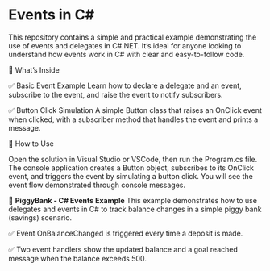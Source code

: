 # Events in C#
This repository contains a simple and practical example demonstrating the use of events and delegates in C#.NET. It’s ideal for anyone looking to understand how events work in C# with clear and easy-to-follow code.

📁 What’s Inside

✅ Basic Event Example
Learn how to declare a delegate and an event, subscribe to the event, and raise the event to notify subscribers.

✅ Button Click Simulation
A simple Button class that raises an OnClick event when clicked, with a subscriber method that handles the event and prints a message.

📌 How to Use

Open the solution in Visual Studio or VSCode, then run the Program.cs file. The console application creates a Button object, subscribes to its OnClick event, and triggers the event by simulating a button click. You will see the event flow demonstrated through console messages.


🐷 **PiggyBank - C# Events Example**
This example demonstrates how to use delegates and events in C# to track balance changes in a simple piggy bank (savings) scenario.

✅ Event OnBalanceChanged is triggered every time a deposit is made.

✅ Two event handlers show the updated balance and a goal reached message when the balance exceeds 500.
